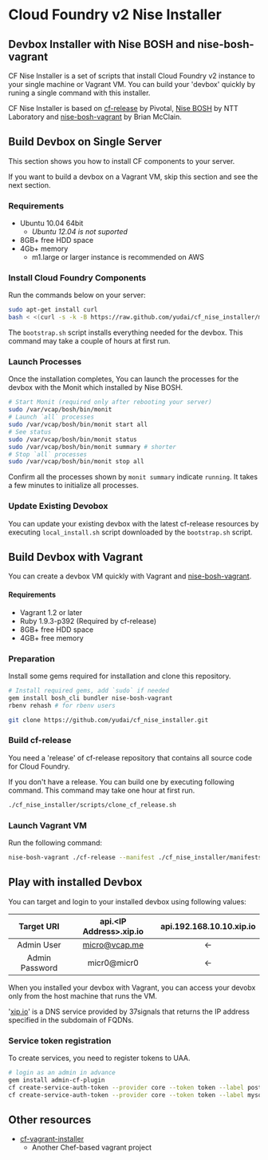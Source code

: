 # Cloud Foundry v2 Nise Installer

## Devbox Installer with Nise BOSH and nise-bosh-vagrant

CF Nise Installer is a set of scripts that install Cloud Foundry v2 instance to your single machine or Vagrant VM. You can build your 'devbox' quickly by runing a single command with this installer.

CF Nise Installer is based on [cf-release](https://github.com/cloudfoundry/cf-release) by Pivotal, [Nise BOSH](http://github.com/nttlabs/nise_bosh/) by NTT Laboratory and [nise-bosh-vagrant](https://github.com/BrianMMcClain/nise-bosh-vagrant) by Brian McClain.

## Build Devbox on Single Server

This section shows you how to install CF components to your server.

If you want to build a devbox on a Vagrant VM, skip this section and see the next section.

### Requirements

* Ubuntu 10.04 64bit
   * *Ubuntu 12.04 is not suported*
* 8GB+ free HDD space
* 4Gb+ memory
   * m1.large or larger instance is recommended on AWS

### Install Cloud Foundry Components

Run the commands below on your server:

```sh
sudo apt-get install curl
bash < <(curl -s -k -B https://raw.github.com/yudai/cf_nise_installer/master/scripts/bootstrap.sh)
```

The `bootstrap.sh` script installs everything needed for the devbox. This command may take a couple of hours at first run.

### Launch Processes

Once the installation completes, You can launch the processes for the devbox with the Monit which installed by Nise BOSH.

```sh
# Start Monit (required only after rebooting your server)
sudo /var/vcap/bosh/bin/monit
# Launch `all` processes
sudo /var/vcap/bosh/bin/monit start all
# See status
sudo /var/vcap/bosh/bin/monit status
sudo /var/vcap/bosh/bin/monit summary # shorter
# Stop `all` processes
sudo /var/vcap/bosh/bin/monit stop all
```
Confirm all the processes shown by `monit summary` indicate `running`. It takes a few minutes to initialize all processes.

### Update Existing Devobox

You can update your existing devbox with the latest cf-release resources by executing `local_install.sh` script downloaded by the `bootstrap.sh` script.


## Build Devbox with Vagrant

You can create a devbox VM quickly with Vagrant and [nise-bosh-vagrant](https://github.com/BrianMMcClain/nise-bosh-vagrant).

#### Requirements

* Vagrant 1.2 or later
* Ruby 1.9.3-p392 (Required by cf-release)
* 8GB+ free HDD space
* 4GB+ free memory

### Preparation

Install some gems required for installation and clone this repository.

```sh
# Install required gems, add `sudo` if needed
gem install bosh_cli bundler nise-bosh-vagrant
rbenv rehash # for rbenv users

git clone https://github.com/yudai/cf_nise_installer.git
```

### Build cf-release

You need a 'release' of cf-release repository that contains all source code for Cloud Foundry.

If you don't have a release. You can build one by executing following command. This command may take one hour at first run.

```sh
./cf_nise_installer/scripts/clone_cf_release.sh
```

### Launch Vagrant VM

Run the following command:

```sh
nise-bosh-vagrant ./cf-release --manifest ./cf_nise_installer/manifests/micro.yml --postinstall ./cf_nise_installer/scripts/postinstall.sh --memory 4096 --start
```

## Play with installed Devbox

You can target and login to your installed devbox using following values:


| Target URI     | api.\<IP Address\>.xip.io | api.192.168.10.10.xip.io |
| :------------: | :-----------------------: | :----------------------: |
| Admin User     | micro@vcap.me             | <-                       |
| Admin Password | micr0@micr0               | <-                       |

When you installed your devbox with Vagrant, you can access your devobx only from the host machine that runs the VM.

'[xip.io](http://xip.io/)' is a DNS service provided by 37signals that returns the IP address specified in the subdomain of FQDNs.

### Service token registration

To create services, you need to register tokens to UAA.

```sh
# login as an admin in advance
gem install admin-cf-plugin
cf create-service-auth-token --provider core --token token --label postgresql
cf create-service-auth-token --provider core --token token --label mysql
```

## Other resources

* [cf-vagrant-installer](https://github.com/Altoros/cf-vagrant-installer)
   * Another Chef-based vagrant project
